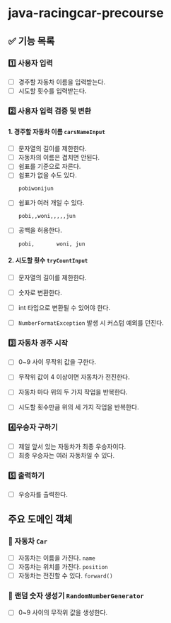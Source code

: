 # java-racingcar-precourse

## ✅ 기능 목록

### 1️⃣ 사용자 입력
- [ ] 경주할 자동차 이름을 입력받는다.
- [ ] 시도할 횟수를 입력받는다.

### 2️⃣ 사용자 입력 검증 및 변환

#### 1. 경주할 자동차 이름 `carsNameInput`
- [ ] 문자열의 길이를 제한한다.
- [ ] 자동차의 이름은 겹치면 안된다.
- [ ] 쉼표를 기준으로 자른다.
- [ ] 쉼표가 없을 수도 있다.
  ```
  pobiwonijun
  ```
- [ ] 쉼표가 여러 개일 수 있다.
  ```
  pobi,,woni,,,,,jun
    ```  
- [ ] 공백을 허용한다.
    ```
  pobi,       woni, jun
    ```
#### 2. 시도할  횟수 `tryCountInput`
- [ ] 문자열의 길이를 제한한다.
- [ ] 숫자로 변환한다.
- [ ] int 타입으로 변환될 수 있어야 한다.
- [ ] `NumberFormatException` 발생 시 커스텀 예외를 던진다.


### 3️⃣ 자동차 경주 시작
- [ ] 0~9 사이 무작위 값을 구한다.
- [ ] 무작위 값이 4 이상이면 자동차가 전진한다.
- [ ] 자동차 마다 위의 두 가지 작업을 반복한다.
- [ ] 시도할 횟수만큼 위의 세 가지 작업을 반복한다. 


### 4️⃣우승자 구하기
- [ ] 제일 앞서 있는 자동차가 최종 우승자이다. 
- [ ] 최종 우승자는 여러 자동차일 수 있다. 

### 5️⃣ 출력하기
- [ ] 우승자를 출력한다.



## 주요 도메인 객체

### 🚗 자동차 `Car`

- [ ] 자동차는 이름을 가진다. `name`
- [ ] 자동차는 위치를 가진다. `position`
- [ ] 자동차는 전진할 수 있다. `forward()`

### 🔢 랜덤 숫자 생성기 `RandomNumberGenerator`

- [ ] 0~9 사이의 무작위 값을 생성한다.